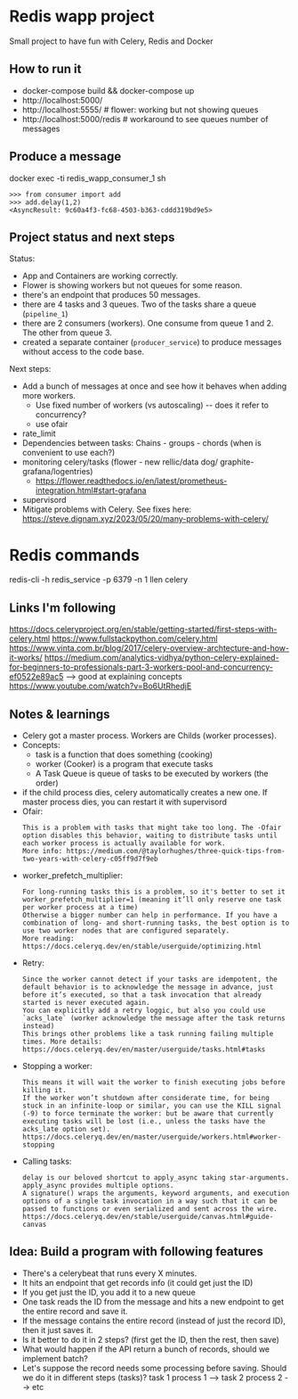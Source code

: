 # Redis wapp project

Small project to have fun with Celery, Redis and Docker

## How to run it
- docker-compose build && docker-compose up
- http://localhost:5000/
- http://localhost:5555/  # flower: working but not showing queues
- http://localhost:5000/redis  # workaround to see queues number of messages

## Produce a message
docker exec -ti redis_wapp_consumer_1 sh
```
>>> from consumer import add
>>> add.delay(1,2)
<AsyncResult: 9c60a4f3-fc68-4503-b363-cddd319bd9e5>
```

## Project status and next steps

Status:
- App and Containers are working correctly.
- Flower is showing workers but not queues for some reason.
- there's an endpoint that produces 50 messages.
- there are 4 tasks and 3 queues. Two of the tasks share a queue (`pipeline_1`)
- there are 2 consumers (workers). One consume from queue 1 and 2. The other from queue 3.
- created a separate container (`producer_service`) to produce messages without access to the code base.

Next steps:
- Add a bunch of messages at once and see how it behaves when adding more workers.
  * Use fixed number of workers (vs autoscaling)  -- does it refer to concurrency?
  * use ofair
- rate_limit
- Dependencies between tasks: Chains - groups - chords  (when is convenient to use each?)
- monitoring celery/tasks (flower - new rellic/data dog/ graphite-grafana/logentries)
  * https://flower.readthedocs.io/en/latest/prometheus-integration.html#start-grafana
- supervisord
- Mitigate problems with Celery. See fixes here: https://steve.dignam.xyz/2023/05/20/many-problems-with-celery/


# Redis commands
redis-cli -h redis_service -p 6379 -n 1 llen celery


## Links I'm following
https://docs.celeryproject.org/en/stable/getting-started/first-steps-with-celery.html
https://www.fullstackpython.com/celery.html
https://www.vinta.com.br/blog/2017/celery-overview-archtecture-and-how-it-works/
https://medium.com/analytics-vidhya/python-celery-explained-for-beginners-to-professionals-part-3-workers-pool-and-concurrency-ef0522e89ac5  --> good at explaining concepts
https://www.youtube.com/watch?v=Bo6UtRhedjE


## Notes & learnings
* Celery got a master process. Workers are Childs (worker processes).
* Concepts:
  - task is a function that does something (cooking)
  - worker (Cooker) is a program that execute tasks
  - A Task Queue is queue of tasks to be executed by workers (the order)
* if the child process dies, celery automatically creates a new one. If master process dies, you can restart it with supervisord
* Ofair: 
  ```By default, preforking Celery workers distribute tasks to their worker processes (child) as soon as they are received, regardless of whether the process is currently busy with other tasks.
  This is a problem with tasks that might take too long. The -Ofair option disables this behavior, waiting to distribute tasks until each worker process is actually available for work.
  More info: https://medium.com/@taylorhughes/three-quick-tips-from-two-years-with-celery-c05ff9d7f9eb
  ```
* worker_prefetch_multiplier: 
  ```The prefetch limit is a limit for the number of tasks (messages) a worker can reserve for itself (messages are available in memory).
  For long-running tasks this is a problem, so it's better to set it worker_prefetch_multiplier=1 (meaning it’ll only reserve one task per worker process at a time)
  Otherwise a bigger number can help in performance. If you have a combination of long- and short-running tasks, the best option is to use two worker nodes that are configured separately.
  More reading: https://docs.celeryq.dev/en/stable/userguide/optimizing.html
  ```
* Retry: 
  ```Ideally task functions should be idempotent: meaning the function won’t cause unintended effects even if called multiple times with the same arguments.
  Since the worker cannot detect if your tasks are idempotent, the default behavior is to acknowledge the message in advance, just before it’s executed, so that a task invocation that already started is never executed again.
  You can explicitly add a retry loggic, but also you could use `acks_late` (worker acknowledge the message after the task returns instead)
  This brings other problems like a task running failing multiple times. More details: https://docs.celeryq.dev/en/master/userguide/tasks.html#tasks
  ```
* Stopping a worker: 
  ```Shutdown should be accomplished using the TERM signal (kill -15) so it gracefully kill the process.
  This means it will wait the worker to finish executing jobs before killing it.
  If the worker won’t shutdown after considerate time, for being stuck in an infinite-loop or similar, you can use the KILL signal (-9) to force terminate the worker: but be aware that currently executing tasks will be lost (i.e., unless the tasks have the acks_late option set).
  https://docs.celeryq.dev/en/master/userguide/workers.html#worker-stopping
  ```
* Calling tasks: 
  ```
  delay is our beloved shortcut to apply_async taking star-arguments. apply_async provides multiple options.
  A signature() wraps the arguments, keyword arguments, and execution options of a single task invocation in a way such that it can be passed to functions or even serialized and sent across the wire.
  https://docs.celeryq.dev/en/stable/userguide/canvas.html#guide-canvas
  ```

## Idea: Build a program with following features
  - There's a celerybeat that runs every X minutes.
  - It hits an endpoint that get records info (it could get just the ID)
  - If you get just the ID, you add it to a new queue
  - One task reads the ID from the message and hits a new endpoint to get the entire record and save it.
  - If the message contains the entire record (instead of just the record ID), then it just saves it.
  - Is it better to do it in 2 steps? (first get the ID, then the rest, then save)
  - What would happen if the API return a bunch of records, should we implement batch?
  - Let's suppose the record needs some processing before saving. Should we do it in different steps (tasks)? task 1 process 1 --> task 2 process 2 --> etc
